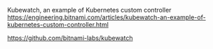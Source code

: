 Kubewatch, an example of Kubernetes custom controller
https://engineering.bitnami.com/articles/kubewatch-an-example-of-kubernetes-custom-controller.html

https://github.com/bitnami-labs/kubewatch
